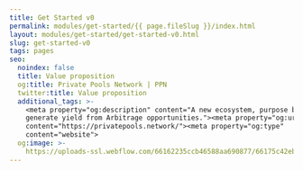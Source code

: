 ```yaml
---
title: Get Started v0
permalink: modules/get-started/{{ page.fileSlug }}/index.html
layout: modules/get-started/get-started-v0.html
slug: get-started-v0
tags: pages
seo:
  noindex: false
  title: Value proposition
  og:title: Private Pools Network | PPN
  twitter:title: Value proposition
  additional_tags: >-
    <meta property="og:description" content="A new ecosystem, purpose built to
    generate yield from Arbitrage opportunities."><meta property="og:url"
    content="https://privatepools.network/"><meta property="og:type"
    content="website">
  og:image: >-
    https://uploads-ssl.webflow.com/66162235ccb46588aa690877/66175c42ebc0ce580e5b9283_opengraph.jpg
---
```



